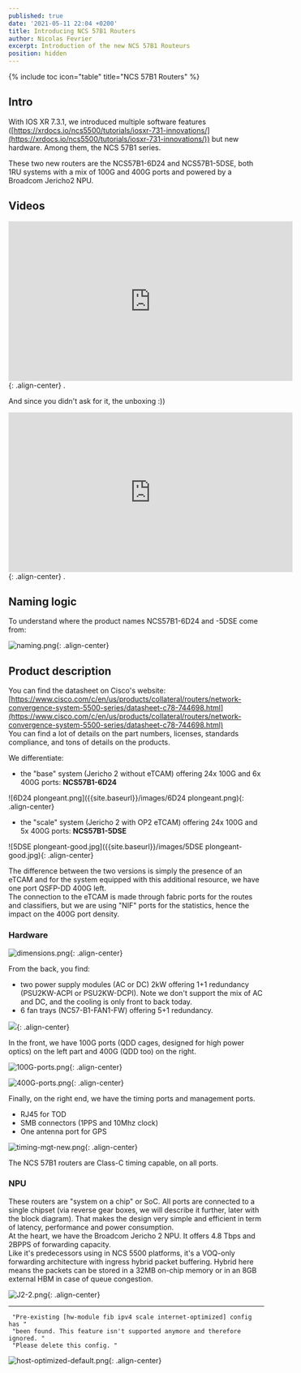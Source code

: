 ```yaml
---
published: true
date: '2021-05-11 22:04 +0200'
title: Introducing NCS 57B1 Routers
author: Nicolas Fevrier
excerpt: Introduction of the new NCS 57B1 Routeurs
position: hidden
---
```

{% include toc icon="table" title="NCS 57B1 Routers" %} 

## Intro

With IOS XR 7.3.1, we introduced multiple software features ([https://xrdocs.io/ncs5500/tutorials/iosxr-731-innovations/](https://xrdocs.io/ncs5500/tutorials/iosxr-731-innovations/)) but new hardware. Among them, the NCS 57B1 series.

These two new routers are the NCS57B1-6D24 and NCS57B1-5DSE, both  1RU systems with a mix of 100G and 400G ports and powered by a Broadcom Jericho2 NPU.

## Videos

<iframe class="responsive" width="560" height="315" src="https://www.youtube.com/embed/MyqmIlozL8M" frameborder="0" allowfullscreen></iframe>{: .align-center}
.

And since you didn't ask for it, the unboxing :))

<iframe class="responsive" width="560" height="315" src="https://www.youtube.com/embed/HRKhKuMAy-g" frameborder="0" allowfullscreen></iframe>{: .align-center}
.

## Naming logic

To understand where the product names NCS57B1-6D24 and -5DSE come from:

![naming.png]({{site.baseurl}}/images/naming.png){: .align-center}


## Product description

You can find the datasheet on Cisco's website:  
[https://www.cisco.com/c/en/us/products/collateral/routers/network-convergence-system-5500-series/datasheet-c78-744698.html](https://www.cisco.com/c/en/us/products/collateral/routers/network-convergence-system-5500-series/datasheet-c78-744698.html)  
You can find a lot of details on the part numbers, licenses, standards compliance, and tons of details on the products.

We differentiate:  
- the "base" system (Jericho 2 without eTCAM) offering 24x 100G and 6x 400G ports: **NCS57B1-6D24**

![6D24 plongeant.png]({{site.baseurl}}/images/6D24 plongeant.png){: .align-center}

- the "scale" system (Jericho 2 with OP2 eTCAM) offering 24x 100G and 5x 400G ports: **NCS57B1-5DSE**

![5DSE plongeant-good.jpg]({{site.baseurl}}/images/5DSE plongeant-good.jpg){: .align-center}

The difference between the two versions is simply the presence of an eTCAM and for the system equipped with this additional resource, we have one port QSFP-DD 400G left.  
The connection to the eTCAM is made through fabric ports for the routes and classifiers, but we are using "NIF" ports for the statistics, hence the impact on the 400G port density.

### Hardware

![dimensions.png]({{site.baseurl}}/images/dimensions.png){: .align-center}

From the back, you find:  
- two power supply modules (AC or DC) 2kW offering 1+1 redundancy (PSU2KW-ACPI or PSU2KW-DCPI). Note we don't support the mix of AC and DC, and the cooling is only front to back today.
- 6 fan trays (NC57-B1-FAN1-FW) offering 5+1 redundancy.

![]({{site.baseurl}}/images/6D24%20back%20plat.jpg){: .align-center}

In the front, we have 100G ports (QDD cages, designed for high power optics) on the left part and 400G (QDD too) on the right.

![100G-ports.png]({{site.baseurl}}/images/100G-ports.png){: .align-center}

![400G-ports.png]({{site.baseurl}}/images/400G-ports.png){: .align-center}

Finally, on the right end, we have the timing ports and management ports.  
- RJ45 for TOD
- SMB connectors (1PPS and 10Mhz clock)
- One antenna port for GPS

![timing-mgt-new.png]({{site.baseurl}}/images/timing-mgt-new.png){: .align-center}

The NCS 57B1 routers are Class-C timing capable, on all ports.

### NPU

These routers are "system on a chip" or SoC. All ports are connected to a single chipset (via reverse gear boxes, we will describe it further, later with the block diagram). That makes the design very simple and efficient in term of latency, performance and power consumption.  
At the heart, we have the Broadcom Jericho 2 NPU. It offers 4.8 Tbps and 2BPPS of forwarding capacity.  
Like it's predecessors using in NCS 5500 platforms, it's a VOQ-only forwarding architecture with ingress hybrid packet buffering. Hybrid here means the packets can be stored in a 32MB on-chip memory or in an 8GB external HBM in case of queue congestion.

![J2-2.png]({{site.baseurl}}/images/J2-2.png){: .align-center}



----

<div class="highlighter-rouge">
<pre class="highlight">
<code> "Pre-existing [hw-module fib ipv4 scale internet-optimized] config has "  
 "been found. This feature isn't supported anymore and therefore ignored. "  
 "Please delete this config. "  </code>
</pre>
</div>

![host-optimized-default.png]({{site.baseurl}}/images/host-optimized-default.png){: .align-center}

